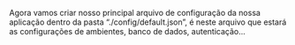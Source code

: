 Agora vamos criar nosso principal arquivo de configuração da nossa aplicação dentro da pasta 
“./config/default.json”, é neste arquivo que estará as configurações de ambientes,
 banco de dados, autenticação...